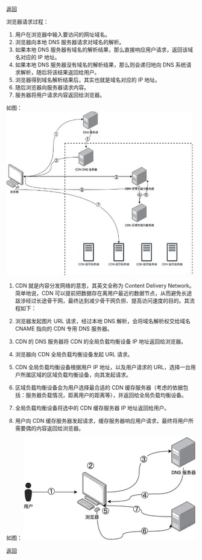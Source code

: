 [返回](./index.md)

浏览器请求过程：

1. 用户在浏览器中输入要访问的网址域名。
2. 浏览器向本地 DNS 服务器请求对域名的解析。
3. 如果本地 DNS 服务器有域名的解析结果，那么直接响应用户请求，返回该域名对应的 IP 地址。
4. 如果本地 DNS 服务器没有域名的解析结果，那么则会递归地向 DNS 系统请求解析，随后将该结果返回给用户。
5. 浏览器得到域名解析结果后，其实也就是域名对应的 IP 地址。
6. 随后浏览器向服务器请求内容。
7. 服务器将用户请求内容返回给浏览器。

如图：
![image](./images/no_cdn.jpg)

1. CDN 就是内容分发网络的意思，其英文全称为 Content Delivery Network。简单地说，CDN 可以提前把数据存在离用户最近的数据节点，从而避免长途跋涉经过长途骨干网，最终达到减少骨干网负担、提高访问速度的目的。其流程如下：

2. 浏览器发起图片 URL 请求，经过本地 DNS 解析，会将域名解析权交给域名 CNAME 指向的 CDN 专用 DNS 服务器。
3. CDN 的 DNS 服务器将 CDN 的全局负载均衡设备 IP 地址返回给浏览器。
4. 浏览器向 CDN 全局负载均衡设备发起 URL 请求。
5. CDN 全局负载均衡设备根据用户 IP 地址，以及用户请求的 URL，选择一台用户所属区域的区域负载均衡设备，向其发起请求。
6. 区域负载均衡设备会为用户选择最合适的 CDN 缓存服务器（考虑的依据包括：服务器负载情况，距离用户的距离等），并返回给全局负载均衡设备。
7. 全局负载均衡设备将选中的 CDN 缓存服务器 IP 地址返回给用户。
8. 用户向 CDN 缓存服务器发起请求，缓存服务器响应用户请求，最终将用户所需要偶的内容返回给浏览器。

如图：
![image](./images/cdn.jpg)

[返回](./index.md)
